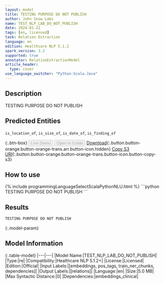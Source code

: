 ```yaml
---
layout: model
title: TESTING PURPOSE DO NOT PUBLISH
author: John Snow Labs
name: TEST_NLP_LAB_DO_NOT_PUBLISH
date: 2024-01-22
tags: [en, licensed]
task: Relation Extraction
language: en
edition: Healthcare NLP 5.1.2
spark_version: 3.2
supported: true
annotator: RelationExtractionModel
article_header:
  type: cover
use_language_switcher: "Python-Scala-Java"
---
```


## Description

TESTING PURPOSE DO NOT PUBLISH

## Predicted Entities

`is_location_of`, `is_size_of`, `is_date_of`, `is_finding_of`

{:.btn-box}
<button class="button button-orange" disabled>Live Demo</button>
<button class="button button-orange" disabled>Open in Colab</button>
[Download](https://s3.amazonaws.com/auxdata.johnsnowlabs.com/clinical/models/TEST_NLP_LAB_DO_NOT_PUBLISH_en_5.1.2_3.2_1705908261638.zip){:.button.button-orange.button-orange-trans.arr.button-icon.hidden}
[Copy S3 URI](s3://auxdata.johnsnowlabs.com/clinical/models/TEST_NLP_LAB_DO_NOT_PUBLISH_en_5.1.2_3.2_1705908261638.zip){:.button.button-orange.button-orange-trans.button-icon.button-copy-s3}

## How to use



<div class="tabs-box" markdown="1">
{% include programmingLanguageSelectScalaPythonNLU.html %}
```python
TESTING PURPOSE DO NOT PUBLISH
```

</div>

## Results

```bash
TESTING PURPOSE DO NOT PUBLISH
```

{:.model-param}
## Model Information

{:.table-model}
|---|---|
|Model Name:|TEST_NLP_LAB_DO_NOT_PUBLISH|
|Type:|re|
|Compatibility:|Healthcare NLP 5.1.2+|
|License:|Licensed|
|Edition:|Official|
|Input Labels:|[embeddings, pos_tags, train_ner_chunks, dependencies]|
|Output Labels:|[relations]|
|Language:|en|
|Size:|5.0 MB|
|Max Syntactic Distance:|0|
|Dependencies:|embeddings_clinical|
